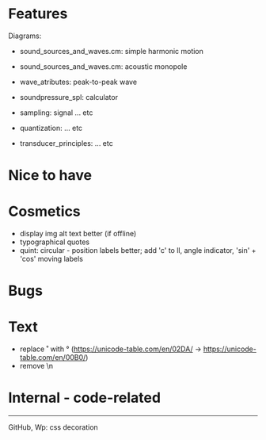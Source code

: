 # Features

Diagrams:
* sound_sources_and_waves.cm: simple harmonic motion

* sound_sources_and_waves.cm: acoustic monopole
* wave_atributes: peak-to-peak wave
* soundpressure_spl: calculator
* sampling: signal ... etc
* quantization: ... etc
* transducer_principles: ... etc

# Nice to have

# Cosmetics

* display img alt text better (if offline)
* typographical quotes
* quint: circular - position labels better; add 'c' to ll, angle indicator, 'sin' + 'cos' moving labels

# Bugs

# Text

* replace ˚ with ° (https://unicode-table.com/en/02DA/ -> https://unicode-table.com/en/00B0/)
* remove \n

# Internal - code-related

---
GitHub, Wp: css decoration

